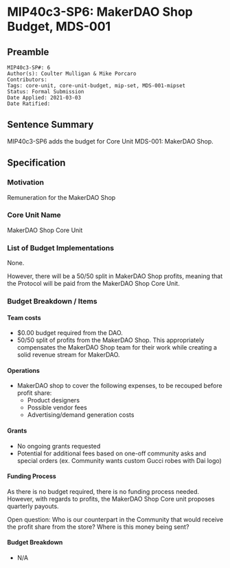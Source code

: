 # MIP40c3-SP6: MakerDAO Shop Budget, MDS-001

## Preamble

```
MIP40c3-SP#: 6
Author(s): Coulter Mulligan & Mike Porcaro
Contributors:
Tags: core-unit, core-unit-budget, mip-set, MDS-001-mipset
Status: Formal Submission
Date Applied: 2021-03-03
Date Ratified:
```

## Sentence Summary

MIP40c3-SP6 adds the budget for Core Unit MDS-001: MakerDAO Shop.

## Specification

### Motivation

Remuneration for the MakerDAO Shop

### Core Unit Name

MakerDAO Shop Core Unit

### List of Budget Implementations

None.

However, there will be a 50/50 split in MakerDAO Shop profits, meaning that the Protocol will be paid from the MakerDAO Shop Core Unit.

### Budget Breakdown / Items

#### Team costs

* $0.00 budget required from the DAO.
* 50/50 split of profits from the MakerDAO Shop. This appropriately compensates the MakerDAO Shop team for their work while creating a solid revenue stream for MakerDAO.

#### Operations

* MakerDAO shop to cover the following expenses, to be recouped before profit share:
  * Product designers
  * Possible vendor fees
  * Advertising/demand generation costs

#### Grants

* No ongoing grants requested
* Potential for additional fees based on one-off community asks and special orders (ex. Community wants custom Gucci robes with Dai logo)

#### Funding Process

As there is no budget required, there is no funding process needed.
However, with regards to profits, the MakerDAO Shop Core unit proposes quarterly payouts.

Open question: Who is our counterpart in the Community that would receive the profit share from the store? Where is this money being sent?

#### Budget Breakdown

* N/A

